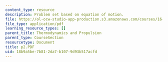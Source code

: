 ```yaml
---
content_type: resource
description: Problem set based on equation of motion.
file: https://ol-ocw-studio-app-production.s3.amazonaws.com/courses/16-01-unified-engineering-i-ii-iii-iv-fall-2005-spring-2006/18b9a5be7b812da7b1079d93b517acfd_p2.PDF
file_type: application/pdf
learning_resource_types: []
parent_title: Thermodynamics and Propulsion
parent_type: CourseSection
resourcetype: Document
title: p2.PDF
uid: 18b9a5be-7b81-2da7-b107-9d93b517acfd
---
```

